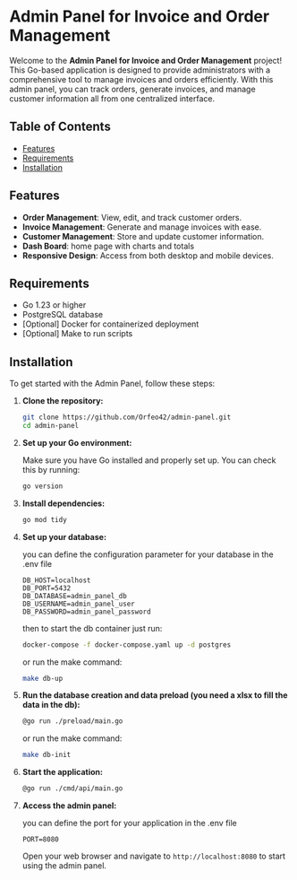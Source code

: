 # Admin Panel for Invoice and Order Management

Welcome to the **Admin Panel for Invoice and Order Management** project! This Go-based application is designed to
provide administrators with a comprehensive tool to manage invoices and orders efficiently. With this admin panel, you
can track orders, generate invoices, and manage customer information all from one centralized interface.

## Table of Contents

- [Features](#features)
- [Requirements](#requirements)
- [Installation](#installation)

## Features

- **Order Management**: View, edit, and track customer orders.
- **Invoice Management**: Generate and manage invoices with ease.
- **Customer Management**: Store and update customer information.
- **Dash Board**: home page with charts and totals
- **Responsive Design**: Access from both desktop and mobile devices.

## Requirements

- Go 1.23 or higher
- PostgreSQL database
- [Optional] Docker for containerized deployment
- [Optional] Make to run scripts

## Installation

To get started with the Admin Panel, follow these steps:

1. **Clone the repository:**

    ```bash
    git clone https://github.com/Orfeo42/admin-panel.git
    cd admin-panel
    ```

2. **Set up your Go environment:**

   Make sure you have Go installed and properly set up. You can check this by running:

    ```bash
    go version
    ```

3. **Install dependencies:**

    ```bash
    go mod tidy
    ```

4. **Set up your database:**

   you can define the configuration parameter for your database in the .env file

    ```dotenv
    DB_HOST=localhost
    DB_PORT=5432
    DB_DATABASE=admin_panel_db
    DB_USERNAME=admin_panel_user
    DB_PASSWORD=admin_panel_password
   ```
   then to start the db container just run:

    ```bash
    docker-compose -f docker-compose.yaml up -d postgres
    ```

   or run the make command:

    ```bash
    make db-up
    ```

5. **Run the database creation and data preload (you need a xlsx to fill the data in the db):**

    ```bash
	@go run ./preload/main.go
    ```

   or run the make command:

    ```bash
    make db-init
    ```

6. **Start the application:**

    ```bash
	@go run ./cmd/api/main.go
    ```

7. **Access the admin panel:**

   you can define the port for your application in the .env file

    ```dotenv
    PORT=8080
    ```
   Open your web browser and navigate to `http://localhost:8080` to start using the admin panel.
